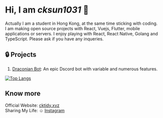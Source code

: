 # Hi, I am **_cksun1031_** :wave:

Actually I am a student in Hong Kong, at the same time sticking with coding. I am making open source projects with React, Vuejs, Flutter, mobile applications or servers. I enjoy playing with React, React Native, Golang and TypeScript. Please ask if you have any inqueries.

## :lock: Projects

1. [Draconian Bot](https://github.com/RealKoolisw/DraconianJSBot): An epic Dscord bot with variable and numerous features.

[![Top Langs](https://github-readme-stats-cktsun1031.vercel.app/api/top-langs/?username=cktsun1031&layout=compact)](https://github.com/anuraghazra/github-readme-stats)

## Know more

Official Website: [cktidy.xyz](cktidy.xyz)\
Sharing My Life: ☺ [Instagram](https://www.instagram.com/cktidy.1031)
